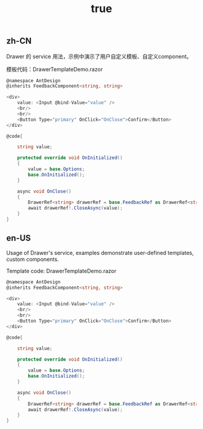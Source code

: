﻿---
order: 10
title:
  zh-CN: 服务方式创建
  en-US: Drawer's service
---

## zh-CN

Drawer 的 service 用法，示例中演示了用户自定义模板、自定义component。

模板代码：DrawerTemplateDemo.razor

``` csharp
@namespace AntDesign
@inherits FeedbackComponent<string, string>

<div>
    value: <Input @bind-Value="value" />
    <br/>
    <br/>
    <Button Type="primary" OnClick="OnClose">Confirm</Button>
</div>

@code{

    string value;

    protected override void OnInitialized()
    {
        value = base.Options;
        base.OnInitialized();
    }

    async void OnClose()
    {
        DrawerRef<string> drawerRef = base.FeedbackRef as DrawerRef<string>;
        await drawerRef!.CloseAsync(value);
    }
}
```

## en-US

Usage of Drawer's service, examples demonstrate user-defined templates, custom components.

Template code: DrawerTemplateDemo.razor

``` csharp
@namespace AntDesign
@inherits FeedbackComponent<string, string>

<div>
    value: <Input @bind-Value="value" />
    <br/>
    <br/>
    <Button Type="primary" OnClick="OnClose">Confirm</Button>
</div>

@code{

    string value;

    protected override void OnInitialized()
    {
        value = base.Options;
        base.OnInitialized();
    }

    async void OnClose()
    {
        DrawerRef<string> drawerRef = base.FeedbackRef as DrawerRef<string>;
        await drawerRef!.CloseAsync(value);
    }
}
```